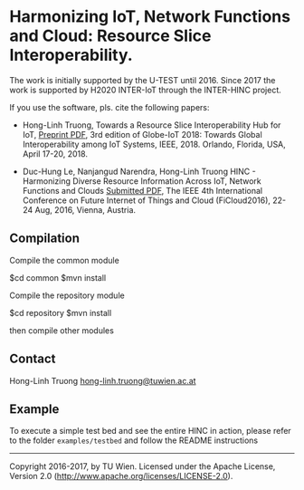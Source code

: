 # Harmonizing IoT, Network Functions and Cloud: Resource Slice Interoperability. 

The work is initially supported by the U-TEST until 2016. Since 2017 the work is supported 
by H2020 INTER-IoT  through the INTER-HINC project.

If you use the software, pls. cite the following papers:

- Hong-Linh Truong, Towards a Resource Slice Interoperability Hub for IoT, [Preprint PDF](http://www.infosys.tuwien.ac.at/staff/truong/publications/2018/rsihub_draft_jan18.pdf), 3rd edition of Globe-IoT 2018: Towards Global Interoperability among IoT Systems, IEEE, 2018. Orlando, Florida, USA, April 17-20, 2018. 

- Duc-Hung Le, Nanjangud Narendra, Hong-Linh Truong HINC - Harmonizing Diverse Resource Information Across IoT, Network Functions and Clouds [Submitted PDF](http://bit.ly/1Y36tIY), The IEEE 4th International Conference on Future Internet of Things and Cloud (FiCloud2016), 22-24 Aug, 2016, Vienna, Austria.

## Compilation

Compile the common module

$cd common
$mvn install

Compile the repository module

$cd repository
$mvn install

then compile other modules

## Contact
Hong-Linh Truong <hong-linh.truong@tuwien.ac.at>


## Example 
To execute a simple test bed and see the entire HINC in action, please refer to the folder `examples/testbed` and follow the README instructions

------------------------
Copyright 2016-2017, by TU Wien.
Licensed under the Apache License, Version 2.0 (http://www.apache.org/licenses/LICENSE-2.0).



